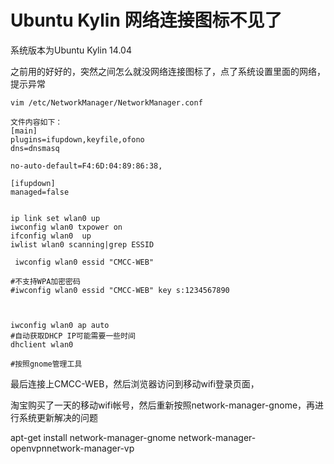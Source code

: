 # Ubuntu Kylin 网络连接图标不见了

系统版本为Ubuntu Kylin 14.04

之前用的好好的，突然之间怎么就没网络连接图标了，点了系统设置里面的网络，提示异常
```
vim /etc/NetworkManager/NetworkManager.conf

文件内容如下：
[main]
plugins=ifupdown,keyfile,ofono
dns=dnsmasq

no-auto-default=F4:6D:04:89:86:38,

[ifupdown]
managed=false


ip link set wlan0 up
iwconfig wlan0 txpower on
ifconfig wlan0  up
iwlist wlan0 scanning|grep ESSID

 iwconfig wlan0 essid "CMCC-WEB"

#不支持WPA加密密码
#iwconfig wlan0 essid "CMCC-WEB" key s:1234567890



iwconfig wlan0 ap auto
#自动获取DHCP IP可能需要一些时间
dhclient wlan0

#按照gnome管理工具
```



最后连接上CMCC-WEB，然后浏览器访问到移动wifi登录页面，

淘宝购买了一天的移动wifi帐号，然后重新按照network-manager-gnome，再进行系统更新解决的问题

apt-get install network-manager-gnome network-manager-openvpnnetwork-manager-vp
